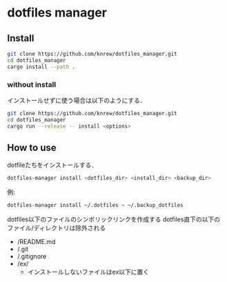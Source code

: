 # dotfiles manager
## Install
```sh
git clone https://github.com/knrew/dotfiles_manager.git
cd dotfiles_manager
cargo install --path .
```
### without install
インストールせずに使う場合は以下のようにする．

```sh
git clone https://github.com/knrew/dotfiles_manager.git
cd dotfiles_manager
cargo run --release -- install <options>
```

## How to use
dotfileたちをインストールする．

```sh
dotfiles-manager install <dotfiles_dir> <install_dir> <backup_dir>
```

例:
```sh
dotfiles-manager install ~/.dotfiles ~ ~/.backup_dotfiles
```

dotfiles以下のファイルのシンボリックリンクを作成する
dotfiles直下の以下のファイル/ディレクトリは除外される
- /README.md
- /.git
- /.gitignore
- /ex/
    - インストールしないファイルはex以下に置く
